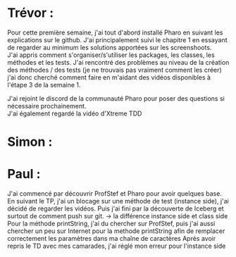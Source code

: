 # Trévor :

Pour cette première semaine, j'ai tout d'abord installé Pharo en suivant les explications sur le github. J'ai principalement suivi le chapitre 1 en essayant de regarder au minimum les solutions apportées sur les screenshoots.  
J'ai appris comment s'organiser/s'utiliser les packages, les classes, les méthodes et les tests. J'ai rencontré des problèmes au niveau de la création des méthodes / des tests (je ne trouvais pas vraiment comment les créer) j'ai donc cherché comment faire en m'aidant des vidéos disponibles à l'étape 3 de la semaine 1.  

J'ai rejoint le discord de la communauté Pharo pour poser des questions si nécessaire prochainement.  
J'ai également regardé la vidéo d'Xtreme TDD

# Simon :

# Paul :

J'ai commencé par découvrir ProfStef et Pharo pour avoir quelques base.
En suivant le TP, j'ai un blocage sur une méthode de test (instance side), j'ai décidé de regarder les vidéos.
Puis j'ai fini par la découverte de Iceberg et surtout de comment push sur git.
-> la différence instance side et class side
Pour la méthode printString, j'ai du chercher sur ProfStef, puis j'ai aussi chercher un peu sur Internet pour la methode printString afin de remplacer correctement les paramètres dans ma chaîne de caractères
Après avoir repris le TD avec mes camarades, j'ai réglé mon erreur pour l'instance side

